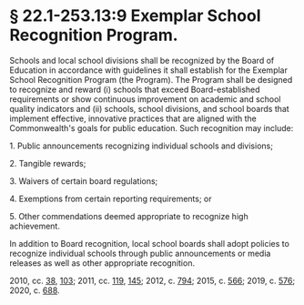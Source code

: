 # § 22.1-253.13:9 Exemplar School Recognition Program.

<p>Schools and local school divisions shall be recognized by the Board of Education in accordance with guidelines it shall establish for the Exemplar School Recognition Program (the Program). The Program shall be designed to recognize and reward (i) schools that exceed Board-established requirements or show continuous improvement on academic and school quality indicators and (ii) schools, school divisions, and school boards that implement effective, innovative practices that are aligned with the Commonwealth's goals for public education. Such recognition may include:</p><p>1. Public announcements recognizing individual schools and divisions;</p><p>2. Tangible rewards;</p><p>3. Waivers of certain board regulations;</p><p>4. Exemptions from certain reporting requirements; or</p><p>5. Other commendations deemed appropriate to recognize high achievement.</p><p>In addition to Board recognition, local school boards shall adopt policies to recognize individual schools through public announcements or media releases as well as other appropriate recognition.</p><p>2010, cc. <a href='http://lis.virginia.gov/cgi-bin/legp604.exe?101+ful+CHAP0038'>38</a>, <a href='http://lis.virginia.gov/cgi-bin/legp604.exe?101+ful+CHAP0103'>103</a>; 2011, cc. <a href='http://lis.virginia.gov/cgi-bin/legp604.exe?111+ful+CHAP0119'>119</a>, <a href='http://lis.virginia.gov/cgi-bin/legp604.exe?111+ful+CHAP0145'>145</a>; 2012, c. <a href='http://lis.virginia.gov/cgi-bin/legp604.exe?121+ful+CHAP0794'>794</a>; 2015, c. <a href='http://lis.virginia.gov/cgi-bin/legp604.exe?151+ful+CHAP0566'>566</a>; 2019, c. <a href='http://lis.virginia.gov/cgi-bin/legp604.exe?191+ful+CHAP0576'>576</a>; 2020, c. <a href='http://lis.virginia.gov/cgi-bin/legp604.exe?201+ful+CHAP0688'>688</a>.</p>